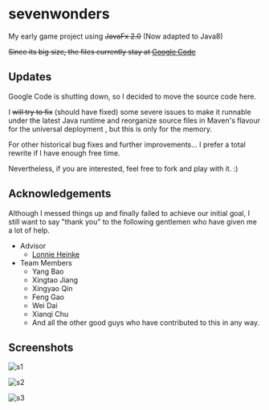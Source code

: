 sevenwonders
============

My early game project using ~~JavaFx 2.0~~ (Now adapted to Java8)

~~Since its big size, the files currently stay at [Google Code](https://code.google.com/p/7-wonders-in-java/)~~

Updates
----------
Google Code is shutting down, so I decided to move the source code here.

I ~~will try to fix~~ (should have fixed) some severe issues to make it runnable under the latest Java runtime and reorganize source files in Maven's flavour for the universal deployment , but this is only for the memory.

For other historical bug fixes and further improvements... I prefer a total rewrite if I have enough free time.

Nevertheless, if you are interested, feel free to fork and play with it. :)

Acknowledgements
----------
Although I messed things up and finally failed to achieve our initial goal, I still want to say "thank you" to the following gentlemen who have given me a lot of help.

* Advisor
    * [Lonnie Heinke](http://luokai.org/)
* Team Members
    * Yang Bao
    * Xingtao Jiang
    * Xingyao Qin
    * Feng Gao
    * Wei Dai
    * Xianqi Chu
    * And all the other good guys who have contributed to this in any way.

Screenshots
----------
![s1](http://static.oschina.net/uploads/code/201206/06150501_HSmg.png)

![s2](http://static.oschina.net/uploads/code/201206/06150501_xPXv.png)

![s3](http://static.oschina.net/uploads/code/201206/06150501_KdwG.png)
